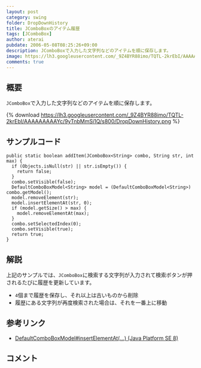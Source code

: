 ```yaml
---
layout: post
category: swing
folder: DropDownHistory
title: JComboBoxのアイテム履歴
tags: [JComboBox]
author: aterai
pubdate: 2006-05-08T08:25:26+09:00
description: JComboBoxで入力した文字列などのアイテムを順に保存します。
image: https://lh3.googleusercontent.com/_9Z4BYR88imo/TQTL-2krEbI/AAAAAAAAAYc/9yTnbMmSi1Q/s800/DropDownHistory.png
comments: true
---
```

## 概要
`JComboBox`で入力した文字列などのアイテムを順に保存します。

{% download https://lh3.googleusercontent.com/_9Z4BYR88imo/TQTL-2krEbI/AAAAAAAAAYc/9yTnbMmSi1Q/s800/DropDownHistory.png %}

## サンプルコード
<pre class="prettyprint"><code>public static boolean addItem(JComboBox&lt;String&gt; combo, String str, int max) {
  if (Objects.isNull(str) || str.isEmpty()) {
    return false;
  }
  combo.setVisible(false);
  DefaultComboBoxModel&lt;String&gt; model = (DefaultComboBoxModel&lt;String&gt;) combo.getModel();
  model.removeElement(str);
  model.insertElementAt(str, 0);
  if (model.getSize() &gt; max) {
    model.removeElementAt(max);
  }
  combo.setSelectedIndex(0);
  combo.setVisible(true);
  return true;
}
</code></pre>

## 解説
上記のサンプルでは、`JComboBox`に検索する文字列が入力されて検索ボタンが押されるたびに履歴を更新しています。

- `4`個まで履歴を保存し、それ以上は古いものから削除
- 履歴にある文字列が再度検索された場合は、それを一番上に移動

<!-- dummy comment line for breaking list -->

## 参考リンク
- [DefaultComboBoxModel#insertElementAt(...) (Java Platform SE 8)](https://docs.oracle.com/javase/jp/8/docs/api/javax/swing/DefaultComboBoxModel.html#insertElementAt-E-int-)

<!-- dummy comment line for breaking list -->

## コメント
